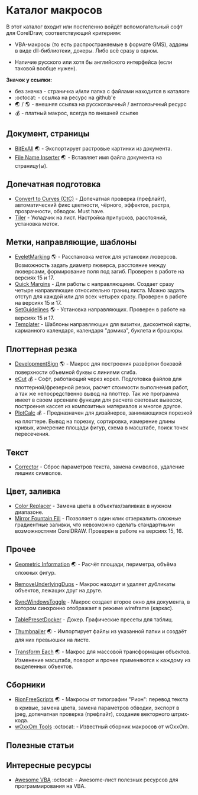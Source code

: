# Каталог макросов

В этот каталог входит или постепенно войдёт вспомогательный софт для CorelDraw, соответствующий критериям: 
- VBA-макросы (то есть распространяемые в формате GMS), аддоны в виде dll-библиотеки, докеры. Либо всё сразу в одном.

- Наличие русского или хотя бы английского интерфейса (если таковой вообще нужен).

**Значок у ссылки:**

- без значка - страничка и/или папка с файлами находится в каталоге
- :octocat: - ссылка на ресурс на github'е
- :earth_asia: &#47; :earth_americas: - внешняя ссылка на русскоязычный / англоязычный ресурс
- :moneybag: - платный макрос, всегда по внешней ссылке

## Документ, страницы
- [BitExAll](https://forum.rudtp.ru/resources/x8-iz-korelovskogo-fajla-vytaschit-rastrovye-kartinki.1955/) :earth_asia: - Экспортирует растровые картинки из документа.
- [File Name Inserter](https://www.oberonplace.com/vba/drawmacros/pathlabel/index.htm) :earth_asia: - Вставляет имя файла документа на страницу(ы).

## Допечатная подготовка
- [Convert to Curves (CtC)](catalog/CtC#readme) - Допечатная проверка (префлайт), автоматический фикс цветности, чёрного, эффектов, растра, прозрачности, обводок. Must have.
- [Tiler](catalog/Tiler#readme) - Укладчик на лист. Настройка припусков, расстояний, установка меток.

## Метки, направляющие, шаблоны
- [EyeletMarking](http://www.corelvba.com/index.php?pages=eyelet_1) :earth_americas: - Расстановка меток для установки люверсов. Возможность задать диаметр люверса, расстояние между люверсами, формирование поля под загиб. Проверен в работе на версиях 15 и 17.
- [Quick Margins](catalog/QuickMargins#readme) - Для работы с направляющими. Создает сразу четыре направляющие относительно границ листа. Можно задать отступ для каждой или для всех четырех сразу. Проверен в работе на версиях 15 и 17.
- [SetGuidelines](http://corelvba.com/index.php?pages=setguide_1) :earth_americas: - Установка направляющих. Проверен в работе на версиях 15 и 17.
- [Templater](catalog/Templater#readme) - Шаблоны направляющих для визитки, дисконтной карты, карманного календаря, календаря "домика", буклета и брошюры.

## Плоттерная резка
- [DevelopmentSign](http://corelvba.com/index.php?pages=develop_1) :earth_americas: - Макрос для построения развёртки боковой поверхности объемной буквы с линиями сгиба.
- [eCut](http://www.plotcalc.com) :moneybag: - Софт, работающий через корел. Подготовка файлов для плоттерной/фрезерной резки, расчет стоимости выполнения работ, а так же непосредственно вывод на плоттер. Так же программа имеет в своем арсенале функции для расчета световых вывесок, построения кассет из композитных материалов и многое другое.
- [PlotCalc](http://www.plotcalc.com) :moneybag: - Предназначен для дизайнеров, занимающихся порезкой на плоттере. Вывод на порезку, сортировка, измерение длины кривых, измерение площади фигур, схема в масштабе, поиск точек пересечения.

## Текст
- [Corrector](catalog/Corrector#readme) - Сброс параметров текста, замена символов, удаление лишних символов.

## Цвет, заливка
- [Color Replacer](catalog/ColorReplacer#readme) - Замена цвета в объектах/заливках в нужном диапазоне.
- [Mirror Fountain Fill](catalog/MirrorFF#readme) - Позволяет в один клик отзеркалить сложные градиентные заливки, что невозможно сделать стандартными возможностями CorelDRAW. Проверен в работе на версиях 15, 16.

## Прочее
- [Geometric Information](https://smartprepress.ru/GeometricExt.gms) :earth_asia: - Расчёт площади, периметра, объёма сложных фигур.

- [RemoveUnderlyingDups](catalog/RemoveUnderlyingDups#readme) - Макрос находит и удаляет дубликаты объектов, лежащих друг на друге.
- [SyncWindowsToggle](catalog/SyncWindowsToggle#readme) - Макрос создает второе окно для документа, в котором синхронно отображает в режиме wireframe (каркас).
- [TablePresetDocker](catalog/TablePresetDocker#readme) - Докер. Графические пресеты для таблиц.
- [Thumbnailer](https://www.oberonplace.com/vba/drawmacros/thumbnailer/index.htm) :earth_asia: - Импортирует файлы из указанной папки и создаёт для них превьюшки на листе.
- [Transform Each](https://forum.rudtp.ru/threads/macros-transform-each-v-2.70491/) :earth_asia: - Макрос для массовой трансформации объектов. Изменение масштаба, поворот и прочее применяются к каждому из выделенных объектов.

## Сборники
- [RionFreeScripts](http://www.rion.ru/information/scripts/) :earth_asia: - Макросы от типографии "Рион": перевод текста в кривые, замена цвета, замена параметров обводки, экспорт в jpeg, допечатная проверка (префлайт), создание векторного штрих-кода.
- [wOxxOm Tools](https://github.com/elvin-nsk/wx_Tools#readme) :octocat: - Известный сборник макросов от wOxxOm.




## Полезные статьи

## Интересные ресурсы
- [Awesome VBA](https://github.com/sancarn/awesome-vba#readme) :octocat: - Awesome-лист полезных ресурсов для программирования на VBA.